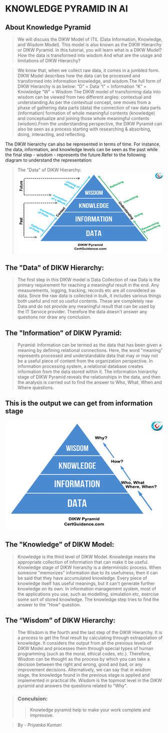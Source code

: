 # KNOWLEDGE PYRAMID IN AI
## About Knowledge Pyramid
> We will discuss the DIKW Model of ITIL (Data Information, Knowledge, and Wisdom Model). This model is also known as the DIKW Hierarchy or DIKW Pyramid. In this tutorial, you will learn what is a DIKW Model? How the data is transformed into wisdom And what are the usage and limitations of DIKW Hierarchy?

> We know that, when we collect raw data, it comes in a jumbled form. DIKW Model describes how the data can be processed and transformed into information knowledge, and wisdom.The full form of DIKW Hierarchy is as below:
“D” = Data
“I” = Information
“K” = Knowledge
“W” = Wisdom
The DIKW model of transforming data into wisdom can be viewed from two different angles: contextual and understanding.As per the contextual concept, one moves from a phase of gathering data parts (data) the connection of raw data parts (information) formation of whole meaningful contents (knowledge) and conceptualize and joining those whole meaningful contents (wisdom).From the understanding perspective, the DIKW Pyramid can also be seen as a process starting with researching & absorbing, doing, interacting, and reflecting.

The DIKW hierarchy can also be represented in terms of time. For instance, the data, information, and knowledge levels can be seen as the past while the final step - wisdom - represents the future.Refer to the following diagram to understand the representation:
> The "Data" of DIKW Hierarchy: 
  ![example](1.png)

## The "Data" of DIKW Hierarchy: 
> The first step in this DIKW model is Data Collection of raw Data is the primary requirement for reaching a meaningful result in the end. Any measurements, logging, tracking, records etc are all considered as data. Since the raw data is collected in bulk, it includes various things both useful and not so useful contents. These are completely raw Data and do not provide any meaningful result that can be used by the IT Service provider. Therefore the data doesn't answer any questions nor draw any conclusion.

## The "Information" of DIKW Pyramid: 
> Pyramid: Information can be termed as the data that has been given a meaning by defining relational connections. Here, the word "meaning" represents processed and understandable data that may or may not be a useful piece of content from the organization perspective. In information processing system, a relational database creates information from the data stored within it. The information hierarchy stage of DIKW Pyramid reveals the relationships in the data, and then the analysis is carried out to find the answer to Who, What, When and Where questions.

## This is the output we can get from information stage
![example](2.png)

## The "Knowledge" of DIKW Model:
> Knowledge is the third level of DIKW Model. Knowledge means the appropriate collection of information that can make it be useful. Knowledge stage of DIKW hierarchy is a deterministic process. When someone "memorizes" information due to its usefulness, then it can be said that they have accumulated knowledge. Every piece of knowledge itself has useful meanings, but it can't generate further knowledge on its own. In information management system, most of the applications you use, such as modelling, simulation etc, exercise some sort of stored knowledge. The knowledge step tries to find the answer to the "How" question.

## The “Wisdom” of DIKW Hierarchy:
> The Wisdom is the fourth and the last step of the DIKW Hierarchy. It is a process to get the final result by calculating through extrapolation of knowledge. It considers the output from all the previous levels of DIKW Model and processes them through special types of human programming (such as the moral, ethical codes, etc.). Therefore, Wisdom can be thought as the process by which you can take a decision between the right and wrong, good and bad, or any improvement decisions. Alternatively, we can say that in wisdom stage, the knowledge found in the previous stage is applied and implemented in practical life. Wisdom is the topmost level in the DIKW pyramid and answers the questions related to "Why".

> ### Conculsion:
>> Knowledge pyramid help to make your work complete and impressive. 

> By - _Priyanka Kumari_